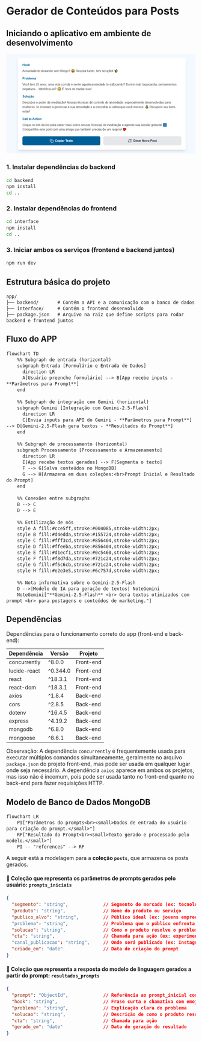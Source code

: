 # Gerador de Conteúdos para Posts
## Iniciando o aplicativo em ambiente de desenvolvimento
![Output](./out.PNG)
### 1. Instalar dependências do backend
```bash
cd backend
npm install
cd ..
```

### 2. Instalar dependências do frontend
```bash
cd interface
npm install
cd ..
```

### 3. Iniciar ambos os serviços (frontend e backend juntos)
```bash
npm run dev
```


## Estrutura básica do projeto
```
app/
├── backend/       # Contém a API e a comunicação com o banco de dados
├── interface/     # Contém o frontend desenvolvido
├── package.json   # Arquivo na raiz que define scripts para rodar backend e frontend juntos

```
## Fluxo do APP
```mermaid
flowchart TD
    %% Subgraph de entrada (horizontal)
    subgraph Entrada [Formulário e Entrada de Dados]
      direction LR
      A[Usuário preenche formulário] --> B[App recebe inputs - **Parâmetros para Prompt**]
    end

    %% Subgraph de integração com Gemini (horizontal)
    subgraph Gemini [Integração com Gemini-2.5-Flash]
      direction LR
      C[Envia inputs para API do Gemini - **Parâmetros para Prompt**] --> D[Gemini-2.5-Flash gera textos - **Resultados do Prompt**]
    end

    %% Subgraph de processamento (horizontal)
    subgraph Processamento [Processamento e Armazenamento]
      direction LR
      E[App recebe textos gerados] --> F[Segmenta o texto]
      F --> G[Salva conteúdos no MongoDB]
      G --> H[Armazena em duas coleções:<br>Prompt Inicial e Resultado do Prompt]
    end

    %% Conexões entre subgraphs
    B --> C
    D --> E

    %% Estilização de nós
    style A fill:#cce5ff,stroke:#004085,stroke-width:2px;
    style B fill:#d4edda,stroke:#155724,stroke-width:2px;
    style C fill:#fff3cd,stroke:#856404,stroke-width:2px;
    style D fill:#ffeeba,stroke:#856404,stroke-width:2px;
    style E fill:#d1ecf1,stroke:#0c5460,stroke-width:2px;
    style F fill:#f8d7da,stroke:#721c24,stroke-width:2px;
    style G fill:#f5c6cb,stroke:#721c24,stroke-width:2px;
    style H fill:#e2e3e5,stroke:#6c757d,stroke-width:2px;

    %% Nota informativa sobre o Gemini-2.5-Flash
    D -->|Modelo de IA para geração de textos| NoteGemini
    NoteGemini["**Gemini-2.5-Flash** <br> Gera textos otimizados com prompt <br> para postagens e conteúdos de marketing."]

```
## Dependências
Dependências para o funcionamento correto do app (front-end e back-end):

| Dependência | Versão | Projeto |
|-------------|--------|---------|
| concurrently | ^8.0.0 | Front-end |
| lucide-react | ^0.344.0 | Front-end |
| react       | ^18.3.1 | Front-end |
| react-dom   | ^18.3.1 | Front-end |
| axios       | ^1.8.4 | Back-end |
| cors        | ^2.8.5 | Back-end |
| dotenv      | ^16.4.5 | Back-end |
| express     | ^4.19.2 | Back-end |
| mongodb     | ^6.8.0 | Back-end |
| mongoose    | ^8.6.1 | Back-end |

Observação: A dependência `concurrently` é frequentemente usada para executar múltiplos comandos simultaneamente, geralmente no arquivo `package.json` do projeto front-end, mas pode ser usada em qualquer lugar onde seja necessário. A dependência `axios` aparece em ambos os projetos, mas isso não é incomum, pois pode ser usada tanto no front-end quanto no back-end para fazer requisições HTTP.


## Modelo de Banco de Dados MongoDB
```mermaid
flowchart LR
    PI["Parâmetros do prompts<br><small>Dados de entrada do usuário para criação do prompt.</small>"]
    RP["Resultado do Prompt<br><small>Texto gerado e processado pelo modelo.</small>"]
    PI -- "references" --> RP
```
A seguir está a modelagem para a **coleção `posts`**, que armazena os posts gerados.

#### **📂 Coleção que representa os parâmetros de prompts gerados pelo usuário: `prompts_iniciais`**

```json
{
  "segmento": "string",             // Segmento de mercado (ex: tecnologia, saúde)
  "produto": "string",              // Nome do produto ou serviço
  "publico_alvo": "string",         // Público ideal (ex: jovens empreendedores)
  "problema": "string",             // Problema que o público enfrenta
  "solucao": "string",              // Como o produto resolve o problema
  "cta": "string",                  // Chamada para ação (ex: experimente grátis)
  "canal_publicacao": "string",     // Onde será publicado (ex: Instagram, email)
  "criado_em": "date"               // Data de criação do prompt
}

```
#### **📂 Coleção que representa a resposta do modelo de linguagem gerados a partir do prompt: `resultados_prompts`**
```json
{
  "prompt": "ObjectId",             // Referência ao prompt_inicial correspondente
  "hook": "string",                 // Frase curta e chamativa com emojis
  "problema": "string",             // Explicação clara do problema
  "solucao": "string",              // Descrição de como o produto resolve
  "cta": "string",                  // Chamada para ação
  "gerado_em": "date"               // Data de geração do resultado
}
```

